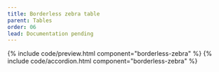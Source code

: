 ```yaml
---
title: Borderless zebra table
parent: Tables
order: 06
lead: Documentation pending
---
```


{% include code/preview.html component="borderless-zebra" %}
{% include code/accordion.html component="borderless-zebra" %}